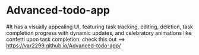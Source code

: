 # Advanced-todo-app
#It has a visually appealing UI, featuring task tracking, editing, deletion, task completion progress with dynamic updates, and celebratory animations like confetti upon task completion.
check this out ==> https://var2299.github.io/Advanced-todo-app/
